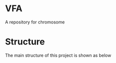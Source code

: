 # VFA
A repository for chromosome

# Structure
The main structure of this project is shown as below
